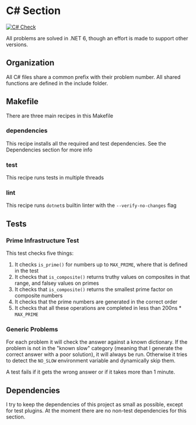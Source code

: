 # C# Section

[![C# Check](https://github.com/LivInTheLookingGlass/Euler/actions/workflows/csharp.yml/badge.svg)](https://github.com/LivInTheLookingGlass/Euler/actions/workflows/csharp.yml)

All problems are solved in .NET 6, though an effort is made to support other versions.

## Organization

All C# files share a common prefix with their problem number. All shared functions are defined in the include folder.

## Makefile

There are three main recipes in this Makefile

### dependencies

This recipe installs all the required and test dependencies. See the Dependencies section for more info

### test

This recipe runs tests in multiple threads

### lint

This recipe runs `dotnet`s builtin linter with the `--verify-no-changes` flag

## Tests

### Prime Infrastructure Test

This test checks five things:

1. It checks `is_prime()` for numbers up to `MAX_PRIME`, where that is defined in the test
2. It checks that `is_composite()` returns truthy values on composites in that range, and falsey values on primes
3. It checks that `is_composite()` returns the smallest prime factor on composite numbers
4. It checks that the prime numbers are generated in the correct order
5. It checks that all these operations are completed in less than 200ns * `MAX_PRIME`

### Generic Problems

For each problem it will check the answer against a known dictionary. If the problem is not in the "known slow" category (meaning that I generate the correct answer with a poor solution), it will always be run. Otherwise it tries to detect the `NO_SLOW` environment variable and dynamically skip them.

A test fails if it gets the wrong answer or if it takes more than 1 minute.

## Dependencies

I try to keep the dependencies of this project as small as possible, except for test plugins. At the moment there are no non-test dependencies for this section.
